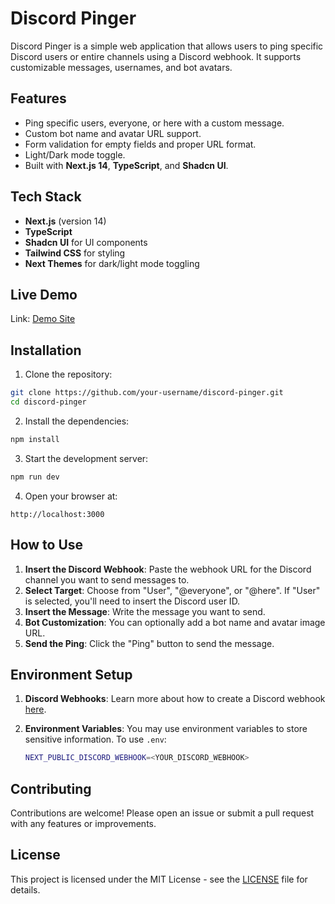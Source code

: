 
# Discord Pinger

Discord Pinger is a simple web application that allows users to ping specific Discord users or entire channels using a Discord webhook. It supports customizable messages, usernames, and bot avatars.

## Features

- Ping specific users, everyone, or here with a custom message.
- Custom bot name and avatar URL support.
- Form validation for empty fields and proper URL format.
- Light/Dark mode toggle.
- Built with **Next.js 14**, **TypeScript**, and **Shadcn UI**.

## Tech Stack

- **Next.js** (version 14)
- **TypeScript**
- **Shadcn UI** for UI components
- **Tailwind CSS** for styling
- **Next Themes** for dark/light mode toggling

## Live Demo

Link: [Demo Site](https://zhenfon.github.io/discord-pinger/)

## Installation

1. Clone the repository:

```bash
git clone https://github.com/your-username/discord-pinger.git
cd discord-pinger
```

2. Install the dependencies:

```bash
npm install
```

3. Start the development server:

```bash
npm run dev
```

4. Open your browser at:

```
http://localhost:3000
```

## How to Use

1. **Insert the Discord Webhook**: Paste the webhook URL for the Discord channel you want to send messages to.
2. **Select Target**: Choose from "User", "@everyone", or "@here". If "User" is selected, you'll need to insert the Discord user ID.
3. **Insert the Message**: Write the message you want to send.
4. **Bot Customization**: You can optionally add a bot name and avatar image URL.
5. **Send the Ping**: Click the "Ping" button to send the message.

## Environment Setup

1. **Discord Webhooks**: Learn more about how to create a Discord webhook [here](https://support.discord.com/hc/en-us/articles/228383668-Intro-to-Webhooks).

2. **Environment Variables**: You may use environment variables to store sensitive information. To use `.env`:

   ```bash
   NEXT_PUBLIC_DISCORD_WEBHOOK=<YOUR_DISCORD_WEBHOOK>
   ```

## Contributing

Contributions are welcome! Please open an issue or submit a pull request with any features or improvements.

## License

This project is licensed under the MIT License - see the [LICENSE](LICENSE) file for details.